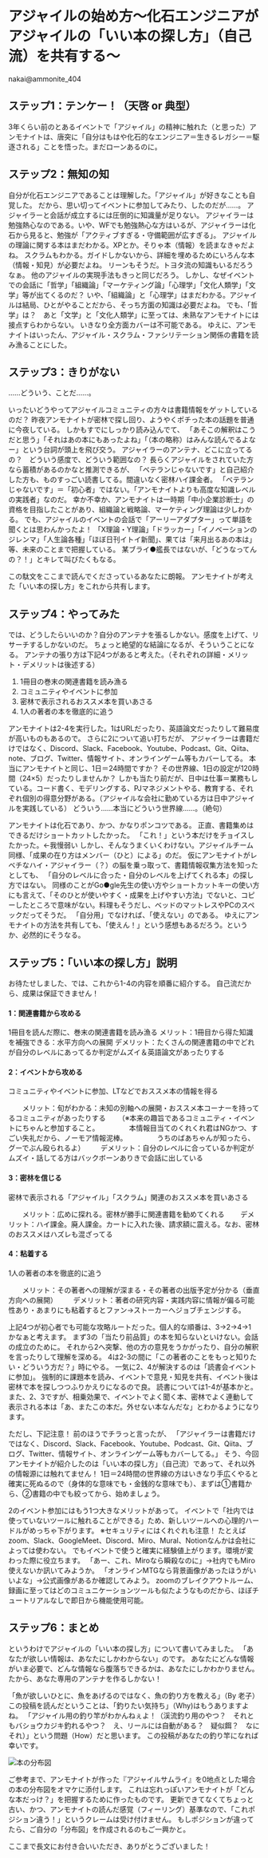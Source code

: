 # アジャイルの始め方～化石エンジニアがアジャイルの「いい本の探し方」（自己流）を共有する～

<div class="flushright">nakai@ammonite_404</div>

## ステップ1：テンケー！（天啓 or 典型）

3年くらい前のとあるイベントで「アジャイル」の精神に触れた（と思った）アンモナイトは、唐突に「自分はもはや化石的なエンジニア＝生きるレガシー＝駆逐される」ことを悟った。まだローンあるのに。

## ステップ2：無知の知

自分が化石エンジニアであることは理解した。「アジャイル」が好きなことも自覚した。
だから、思い切ってイベントに参加してみたり、したのだが……。
アジャイラーと会話が成立するには圧倒的に知識量が足りない。
アジャイラーは勉強熱心なのである。いや、WFでも勉強熱心な方はいるが、アジャイラーは化石から見ると、勉強が「アクティブすぎる・守備範囲が広すぎる」。
アジャイルの理論に関する本はまだわかる。XPとか。そりゃ本（情報）を読まなきゃだよね。
スクラムもわかる。ガイドしかないから、詳細を埋めるためにいろんな本（情報・知見）が必要だよね。
リーンもそうだ。トヨタ流の知識もいるだろうなぁ。
他のアジャイルの実現手法もきっと同じだろう。
しかし、なぜイベントでの会話に「哲学」「組織論」「マーケティング論」「心理学」「文化人類学」「文学」等が出てくるのだ？
いや、「組織論」と「心理学」はまだわかる。アジャイルは結局、ひとがやることだから、そっち方面の知識は必要だよね。
でも、「哲学」は？　あと「文学」と「文化人類学」に至っては、未熟なアンモナイトには接点すらわからない。
いきなり全方面カバーは不可能である。
ゆえに、アンモナイトはいったん、アジャイル・スクラム・ファシリテーション関係の書籍を読み漁ることにした。

## ステップ3：きりがない

……どういう、ことだ……。

いったいどうやってアジャイルコミュニティの方々は書籍情報をゲットしているのだ？
昨夜アンモナイトが密林で探し回り、ようやくポチった本の話題を普通に今夜している。
しかもすでにしっかり読み込んでて、
「あそこの解釈はこうだと思う」「それはあの本にもあったよね」「（本の略称）はみんな読んでるよなー」という台詞が頭上を飛び交う。
アジャイラーのアンテナ、どこに立ってるの？　どういう感度で、どういう範囲なの？
長らくアジャイルをされていた方なら蓄積があるのかなと推測できるが、
「ベテランじゃないです」と自己紹介した方も、ものすっごい読書してる。間違いなく密林ハイ課金者。
「ベテランじゃないです」＝「初心者」ではない。「アンモナイトよりも高度な知識レベルの実践者」なのだ。
幸か不幸か、アンモナイトは一時期「中小企業診断士」の資格を目指したことがあり、組織論と戦略論、マーケティング理論は少しわかる。
でも、アジャイルのイベントの会話で「アーリーアダプター」って単語を聞くとは思わんかったよ！
「X理論・Y理論」「ドラッカー」「イノベーションのジレンマ」「人生論各種」「ほぼ日刊イトイ新聞」、果ては「来月出るあの本は」等、未来のことまで把握している。
某ブライ●艦長ではないが、「どうなってんの？！」とキレて叫びたくもなる。

この駄文をここまで読んでくださっているあなたに朗報。
アンモナイトが考えた「いい本の探し方」をこれから共有します。

## ステップ4：やってみた

では、どうしたらいいのか？自分のアンテナを張るしかない。感度を上げて、リサーチするしかないのだ。
ちょっと絶望的な結論になるが、そういうことになる。
アンテナの張り方は下記4つがあると考えた。（それぞれの詳細・メリット・デメリットは後述する）

1. 1冊目の巻末の関連書籍を読み漁る
2. コミュニティやイベントに参加
3. 密林で表示されるおススメ本を買いあさる
4. 1人の著者の本を徹底的に追う

アンモナイトは2-4を実行した。1はURLだったり、英語論文だったりして難易度が高いものもあるので。
さらに2について追い打ちだが、
アジャイラーは書籍だけではなく、Discord、Slack、Facebook、Youtube、Podcast、Git、Qiita、note、ブログ、Twitter、情報サイト、オンラインゲーム等もカバーしてる。
本当にアンモナイトと同じ、1日＝24時間ですか？
その世界線、1日の設定が120時間（24×5）だったりしませんか？
しかも当たり前だが、日中は仕事＝業務もしている。コード書く、モデリングする、PJマネジメントやる、教育する、それぞれ個別の得意分野がある。（アジャイルな会社に勤めている方は日中アジャイルを実践している）
どういう……本当にどういう世界線……。（絶句）

アンモナイトは化石であり、かつ、かなりポンコツである。
正直、書籍集めはできるだけショートカットしたかった。
「これ！」という本だけをチョイスしたかった。←我慢弱い
しかし、そんなうまくいくわけない。アジャイルチーム同様、「成果の在り方はメンバー（ひと）による」のだ。
仮にアンモナイトがレベチなハイ・アジャイラー（？）の脳を乗っ取って、書籍情報収集方法を知ったとしても、
「自分のレベルに合った・自分のレベルを上げてくれる本」の探し方ではない。
同様のことがGo●gle先生の使い方やショートカットキーの使い方にも言えて、「そのひとが使いやすく・成果を上げやすい方法」でないと、コピーしたところで意味がない。料理もそうだし、ベッドのマットレスやPCのスペックだってそうだ。
「自分用」でなければ、「使えない」のである。
ゆえにアンモナイトの方法を共有しても、「使えん！」という感想もあるだろう。というか、必然的にそうなる。

## ステップ5：「いい本の探し方」説明

お待たせしました、では、これから1-4の内容を順番に紹介する。
自己流だから、成果は保証できません！

#### 1：関連書籍から攻める
1冊目を読んだ際に、巻末の関連書籍を読み漁る
メリット：1冊目から得た知識を補強できる：水平方向への展開
デメリット：たくさんの関連書籍の中でどれが自分のレベルにあってるか判定がムズイ＆英語論文があったりする

#### 2：イベントから攻める
コミュニティやイベントに参加、LTなどでおススメ本の情報を得る

　　メリット：旬がわかる：未知の別軸への展開・おススメ本コーナーを持ってるコミュニティがあったりする
　　（※本来の趣旨であるコミュニティ・イベントにちゃんと参加すること。
　　　　本情報目当てのくれくれ君はNGかつ、すごい失礼だから、ノーモア情報泥棒。
　　　　うちのばあちゃんが知ったら、グーでぶん殴られるよ）
　　デメリット：自分のレベルに合っているか判定がムズイ・話してる方はバックボーンありきで会話に出している

#### 3：密林を信じる
密林で表示される「アジャイル」「スクラム」関連のおススメ本を買いあさる

　　メリット：広めに探れる。密林が勝手に関連書籍を勧めてくれる
　　デメリット：ハイ課金。廃人課金。カートに入れた後、請求額に震える。なお、密林のおススメはハズレも混ざってる

#### 4：粘着する
1人の著者の本を徹底的に追う

　　メリット：その著者への理解が深まる・その著者の出版予定が分かる（垂直方向への展開）
　　デメリット：著者の研究内容・実践内容に情報が偏る可能性あり・あまりにも粘着するとファン→ストーカーへジョブチェンジする。

上記4つが初心者でも可能な攻略ルートだった。個人的な順番は、3→2→4→1　かなぁと考えます。
まず3の「当たり前品質」の本を知らないといけない。会話の成立のために。
それから2へ突撃、他の方の意見をうかがったり、自分の解釈を言ったりして理解を深める。
4は2-3の間に「この著者のことをもっと知りたい・どういう方だ？」時にやる。
一気に2、4が解決するのは「読書会イベントに参加」。
強制的に課題本を読み、イベントで意見・知見を共有、イベント後は密林で本を探しつつふりかえりになるので良。
読書については1-4が基本かと。
また、2、3ですが、相乗効果で、イベントでよく聞く本、密林でよく連動して表示される本は「あ、またこの本だ。外せない本なんだな」とわかるようになります。

ただし、下記注意！
前のほうでチラっと言ったが、
「アジャイラーは書籍だけではなく、Discord、Slack、Facebook、Youtube、Podcast、Git、Qiita、ブログ、Twitter、情報サイト、オンラインゲーム等もカバーしてる。」
そう、今回アンモナイトが紹介したのは「いい本の探し方」（自己流）であって、それ以外の情報源には触れてません！
1日＝24時間の世界線の方はいきなり手広くやると確実に死ぬるので（身体的な意味でも・金銭的な意味でも）、まずは①書籍から、②書籍の中でも絞ってから、始めましょう。

2のイベント参加にはもう1つ大きなメリットがあって。
イベントで「社内では使っていないツールに触れることができる」ため、新しいツールへの心理的ハードルがめっちゃ下がります。
※セキュリティにはくれぐれも注意！
たとえばzoom、Slack、GoogleMeet、Discord、Miro、Mural、Notionなんかは会社によっては使わない。
でもイベントで使うと確実に経験値上がります。環境が変わった際に役立ちます。
「あー、これ、Miroなら瞬殺なのに」→社内でもMiro使えないか訊いてみようか。
「オンラインMTGなら背景画像があったほうがいいよな」→公式画像があるか確認してみよう。
zoomのブレイクアウトルーム、録画に至ってはどのコミュニケーションツールも似たようなものだから、ほぼチュートリアルなしで即日から機能使用可能。

## ステップ6：まとめ

というわけでアジャイルの「いい本の探し方」について書いてみました。
「あなたが欲しい情報は、あなたにしかわからない」のです。
あなたにどんな情報がいま必要で、どんな情報なら腹落ちできるかは、あなたにしかわかりません。
たから、あなた専用のアンテナを作るしかない！

「魚が欲しいひとに、魚をあげるのではなく、魚の釣り方を教える」（By 老子）
この投稿を読んだということは、「釣りたい気持ち」（Why)はもうありますよね。
「アジャイル用の釣り竿がわかんねぇよ！（渓流釣り用のやつ？　それともバショウカジキ釣れるやつ？　え、リールには自動がある？　疑似餌？　なにそれ）」という問題（How）だと思います。
この投稿があなたの釣り竿になれば幸いです。

![本の分布図](images/chap-nakai_book/bookmap.png)

ご参考まで、アンモナイトが作った『アジャイルサムライ』を0地点とした場合の本の分布図をオマケに添付します。
これは忘れっぽいアンモナイトが「どんな本だっけ？」を把握するために作ったものです。
更新できてなくてちょっと古い、かつ、アンモナイトの読んだ感覚（フィーリング）基準なので、「これポジション違う！」というクレームは受け付けません。
もしポジションが違ってたら、ご自分の「分布図」を作成されるのもご一興かと。

ここまで長文にお付き合いいただき、ありがとうございました！